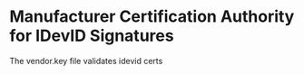 # Manufacturer Certification Authority for IDevID Signatures

The vendor.key file validates idevid certs